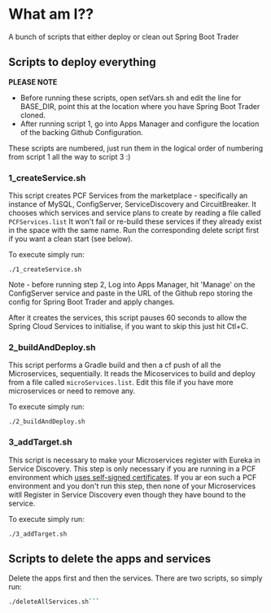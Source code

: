 # What am I??
A bunch of scripts that either deploy or clean out Spring Boot Trader

## Scripts to deploy everything
**PLEASE NOTE**
* Before running these scripts, open setVars.sh and edit the line for BASE_DIR, point this at the location where you have Spring Boot Trader cloned. 
* After running script 1, go into Apps Manager and configure the location of the backing Github Configuration.

These scripts are numbered, just run them in the logical order of numbering from script 1 all the way to script 3 :)

### 1_createService.sh
This script creates PCF Services from the marketplace - specifically an instance of MySQL, ConfigServer, ServiceDiscovery and CircuitBreaker. It chooses which services and service plans to create by reading a file called ```PCFServices.list```
It won't fail or re-build these services if they already exist in the space with the same name. Run the corresponding delete script first if you want a clean start (see below).

To execute simply run:

``` ./1_createService.sh ```

Note - before running step 2, Log into Apps Manager, hit 'Manage' on the ConfigServer service and paste in the URL of the Github repo storing the config for Spring Boot Trader and apply changes.

After it creates the services, this script pauses 60 seconds to allow the Spring Cloud Services to initialise, if you want to skip this just hit Ctl+C.

### 2_buildAndDeploy.sh
This script performs a Gradle build and then a cf push of all the Microservices, sequentially. It reads the Micoservices to build and deploy from a file called ```microServices.list```. Edit this file if you have more microservices or need to remove any.

To execute simply run:

``` ./2_buildAndDeploy.sh ```

### 3_addTarget.sh
This script is necessary to make your Microservices register with Eureka in Service Discovery. This step is only necessary if you are running in a PCF environment which <a href="https://docs.pivotal.io/spring-cloud-services/service-registry/writing-client-applications.html" target="_blank">uses self-signed certificates</a>. If you ar eon such a PCF environment and you don't run this step, then none of your Microservices witll Register in Service Discovery even though they have bound to the service.

To execute simply run:

``` ./3_addTarget.sh ```

## Scripts to delete the apps and services

Delete the apps first and then the services. There are two scripts, so simply run:

```./deleteAllApps.sh
./deleteAllServices.sh```
